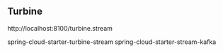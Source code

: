 Turbine
-------

http://localhost:8100/turbine.stream


spring-cloud-starter-turbine-stream 
spring-cloud-starter-stream-kafka